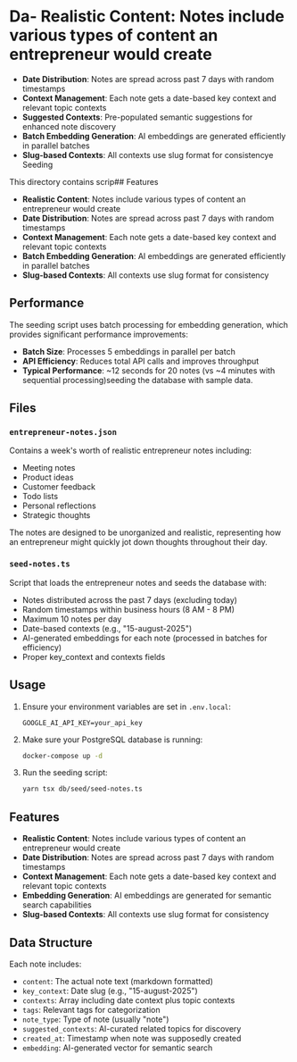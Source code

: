 # Da- **Realistic Content**: Notes include various types of content an entrepreneur would create

-   **Date Distribution**: Notes are spread across past 7 days with random timestamps
-   **Context Management**: Each note gets a date-based key context and relevant topic contexts
-   **Suggested Contexts**: Pre-populated semantic suggestions for enhanced note discovery
-   **Batch Embedding Generation**: AI embeddings are generated efficiently in parallel batches
-   **Slug-based Contexts**: All contexts use slug format for consistencye Seeding

This directory contains scrip## Features

-   **Realistic Content**: Notes include various types of content an entrepreneur would create
-   **Date Distribution**: Notes are spread across past 7 days with random timestamps
-   **Context Management**: Each note gets a date-based key context and relevant topic contexts
-   **Batch Embedding Generation**: AI embeddings are generated efficiently in parallel batches
-   **Slug-based Contexts**: All contexts use slug format for consistency

## Performance

The seeding script uses batch processing for embedding generation, which provides significant performance improvements:

-   **Batch Size**: Processes 5 embeddings in parallel per batch
-   **API Efficiency**: Reduces total API calls and improves throughput
-   **Typical Performance**: ~12 seconds for 20 notes (vs ~4 minutes with sequential processing)seeding the database with sample data.

## Files

### `entrepreneur-notes.json`

Contains a week's worth of realistic entrepreneur notes including:

-   Meeting notes
-   Product ideas
-   Customer feedback
-   Todo lists
-   Personal reflections
-   Strategic thoughts

The notes are designed to be unorganized and realistic, representing how an entrepreneur might quickly jot down thoughts throughout their day.

### `seed-notes.ts`

Script that loads the entrepreneur notes and seeds the database with:

-   Notes distributed across the past 7 days (excluding today)
-   Random timestamps within business hours (8 AM - 8 PM)
-   Maximum 10 notes per day
-   Date-based contexts (e.g., "15-august-2025")
-   AI-generated embeddings for each note (processed in batches for efficiency)
-   Proper key_context and contexts fields

## Usage

1. Ensure your environment variables are set in `.env.local`:

    ```
    GOOGLE_AI_API_KEY=your_api_key
    ```

2. Make sure your PostgreSQL database is running:

    ```bash
    docker-compose up -d
    ```

3. Run the seeding script:
    ```bash
    yarn tsx db/seed/seed-notes.ts
    ```

## Features

-   **Realistic Content**: Notes include various types of content an entrepreneur would create
-   **Date Distribution**: Notes are spread across past 7 days with random timestamps
-   **Context Management**: Each note gets a date-based key context and relevant topic contexts
-   **Embedding Generation**: AI embeddings are generated for semantic search capabilities
-   **Slug-based Contexts**: All contexts use slug format for consistency

## Data Structure

Each note includes:

-   `content`: The actual note text (markdown formatted)
-   `key_context`: Date slug (e.g., "15-august-2025")
-   `contexts`: Array including date context plus topic contexts
-   `tags`: Relevant tags for categorization
-   `note_type`: Type of note (usually "note")
-   `suggested_contexts`: AI-curated related topics for discovery
-   `created_at`: Timestamp when note was supposedly created
-   `embedding`: AI-generated vector for semantic search

